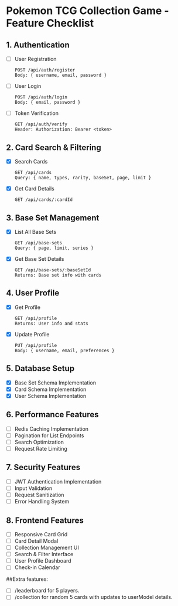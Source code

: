 # Pokemon TCG Collection Game - Feature Checklist

## 1. Authentication
- [ ] User Registration
  ```
  POST /api/auth/register
  Body: { username, email, password }
  ```
- [ ] User Login
  ```
  POST /api/auth/login
  Body: { email, password }
  ```
- [ ] Token Verification
  ```
  GET /api/auth/verify
  Header: Authorization: Bearer <token>
  ```


## 2. Card Search & Filtering
- [x] Search Cards
  ```
  GET /api/cards
  Query: { name, types, rarity, baseSet, page, limit }
  ```
- [x] Get Card Details
  ```
  GET /api/cards/:cardId
  ```

## 3. Base Set Management
- [x] List All Base Sets
  ```
  GET /api/base-sets
  Query: { page, limit, series }
  ```
- [x] Get Base Set Details
  ```
  GET /api/base-sets/:baseSetId
  Returns: Base set info with cards
  ```

## 4. User Profile

- [x] Get Profile
  ```
  GET /api/profile
  Returns: User info and stats
  ```
- [x] Update Profile
  ```
  PUT /api/profile
  Body: { username, email, preferences }
  ```

## 5. Database Setup
- [x] Base Set Schema Implementation
- [x] Card Schema Implementation
- [x] User Schema Implementation

## 6. Performance Features
- [ ] Redis Caching Implementation
- [ ] Pagination for List Endpoints
- [ ] Search Optimization
- [ ] Request Rate Limiting

## 7. Security Features
- [ ] JWT Authentication Implementation
- [ ] Input Validation
- [ ] Request Sanitization
- [ ] Error Handling System

## 8. Frontend Features
- [ ] Responsive Card Grid
- [ ] Card Detail Modal
- [ ] Collection Management UI
- [ ] Search & Filter Interface
- [ ] User Profile Dashboard
- [ ] Check-in Calendar

##Extra features:
-[ ] /leaderboard for 5 players.
-[ ] /collection for random 5 cards with updates to userModel details.
